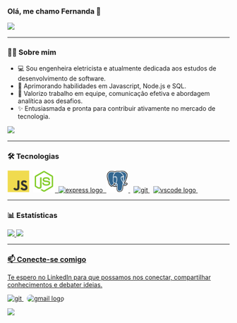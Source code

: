 ### Olá, me chamo Fernanda 👋
  
<img src="https://media1.giphy.com/media/8BESjrO1iYGVLsiWIv/giphy.webp?cid=ecf05e476t2ribheovdf4713vx51mfxsp1yvqch5jit24b3h&ep=v1_gifs_related&rid=giphy.webp&ct=g" width="300">

---

### 👩‍💻 Sobre mim
- 💻 Sou engenheira eletricista e atualmente dedicada aos estudos de desenvolvimento de software.
- 🚀 Aprimorando habilidades em Javascript, Node.js e SQL.
- 💼 Valorizo trabalho em equipe, comunicação efetiva e abordagem analítica aos desafios.
- ✨ Entusiasmada e pronta para contribuir ativamente no mercado de tecnologia.

<img src="https://media1.giphy.com/media/SwImQhtiNA7io/giphy.gif?cid=ecf05e47qnwuh0s95zwmd0jyic5pa20hc8b8wif2b5svhl00&ep=v1_gifs_related&rid=giphy.gif&ct=g" width="400">
  
---

### 🛠️ Tecnologias

<a href="https://developer.mozilla.org/en-US/docs/Web/JavaScript" target="_blank"> <img src="https://raw.githubusercontent.com/devicons/devicon/1119b9f84c0290e0f0b38982099a2bd027a48bf1/icons/javascript/javascript-original.svg" alt="javascript" height="50" width="50"/></a>&nbsp;
<a href="https://nodejs.org/" target="_blank"> <img src="https://github.com/devicons/devicon/blob/master/icons/nodejs/nodejs-original.svg" alt="nodejs" height="50" width="50"/>&nbsp;
<a href="https://expressjs.com/" target="_blank">  <img src="https://user-images.githubusercontent.com/25181517/183859966-a3462d8d-1bc7-4880-b353-e2cbed900ed6.png" height="50" alt="express logo"/>&nbsp;
<a href="https://www.postgresql.org/" target="_blank"> <img src="https://github.com/devicons/devicon/blob/master/icons/postgresql/postgresql-original.svg" alt="postgresql" height="50" width="50"/> </a>&nbsp;
<a href="https://git-scm.com/" target="_blank"> <img src="https://www.vectorlogo.zone/logos/git-scm/git-scm-icon.svg" alt="git" width="40" height="40"/> </a>&nbsp;
<a href="https://code.visualstudio.com/" target="_blank"> <img src="https://cdn.jsdelivr.net/gh/devicons/devicon/icons/vscode/vscode-original.svg" height="50" alt="vscode logo"/> </a>&nbsp;


--- 

### 📊 Estatísticas
<div>
  <a href="https://github.com/fcharbel">
  <img height="150em" src="https://github-readme-stats.vercel.app/api?username=fcharbel&show_icons=true&theme=tokyonight&include_all_commits=true&count_private=true"/>
  <img height="150em" src="https://github-readme-stats.vercel.app/api/top-langs/?username=fcharbel&layout=compact&langs_count=16&theme=tokyonight"/>
</div>

---

### 📫 Conecte-se comigo

Te espero no LinkedIn para que possamos nos conectar, compartilhar conhecimentos e debater ideias.

<a href="https://www.linkedin.com/in/fernanda-charbel/" target="_blank"> <img src="https://img.shields.io/badge/LinkedIn-0077B5?style=for-the-badge&logo=linkedin&logoColor=white" alt="git" width="111" height="28"/> </a>&nbsp;
<a href = "mailto:fernandacharbel@gmail.com"> <img src="https://img.shields.io/static/v1?message=Gmail&logo=gmail&label=&color=D14836&logoColor=white&labelColor=&style=for-the-badge" height="28" alt="gmail logo" style="border-radius: 30px" target="_blank"></a>

<img src="https://media0.giphy.com/media/gfl7CKcgs6exW/giphy.gif?cid=ecf05e478iytoihyb3gfpmvtlxrpg0yfxii4gum33my8momm&ep=v1_gifs_search&rid=giphy.gif&ct=g" width="200">




